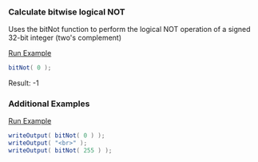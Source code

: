 ### Calculate bitwise logical NOT

Uses the bitNot function to perform the logical NOT operation of a signed 32-bit integer (two's complement)

<a href="https://try.boxlang.io/?code=eJxLyizxyy%2FRUDBQ0LTmAgAdxQN3" target="_blank">Run Example</a>

```java
bitNot( 0 );

```

Result: -1

### Additional Examples

<a href="https://try.boxlang.io/?code=eJwrL8osSfUvLSkoLdFQSMos8csH0gYKmgqa1lzlyHJKNklFdkoYwjAtRqamEE0ATLQZFw%3D%3D" target="_blank">Run Example</a>

```java
writeOutput( bitNot( 0 ) );
writeOutput( "<br>" );
writeOutput( bitNot( 255 ) );

```


